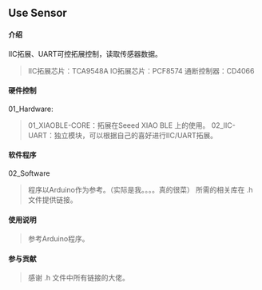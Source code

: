 ## Use Sensor
#### 介绍
IIC拓展、UART可控拓展控制，读取传感器数据。
>IIC拓展芯片：TCA9548A
>IO拓展芯片：PCF8574
>通断控制器：CD4066

#### 硬件控制
01_Hardware:
>01_XIAOBLE-CORE：拓展在Seeed XIAO BLE 上的使用。
>02_IIC-UART：独立模块，可以根据自己的喜好进行IIC/UART拓展。

#### 软件程序
02_Software
>程序以Arduino作为参考。（实际是我。。。。真的很菜）
>所需的相关库在 .h 文件提供链接。

#### 使用说明
>参考Arduino程序。

#### 参与贡献

>感谢 .h 文件中所有链接的大佬。